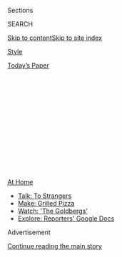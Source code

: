 <div id="app">

<div>

<div>

<div>

<div class="NYTAppHideMasthead css-1q2w90k e1suatyy0">

<div class="section css-ui9rw0 e1suatyy2">

<div class="css-eph4ug er09x8g0">

<div class="css-6n7j50">

</div>

<span class="css-1dv1kvn">Sections</span>

<div class="css-10488qs">

<span class="css-1dv1kvn">SEARCH</span>

</div>

[Skip to content](#site-content)[Skip to site
index](#site-index)

</div>

<div id="masthead-section-label" class="css-1wr3we4 eaxe0e00">

[Style](https://www.nytimes3xbfgragh.onion/section/style)

</div>

<div class="css-10698na e1huz5gh0">

</div>

</div>

<div id="masthead-bar-one" class="section hasLinks css-15hmgas e1csuq9d3">

<div class="css-uqyvli e1csuq9d0">

</div>

<div class="css-1uqjmks e1csuq9d1">

</div>

<div class="css-9e9ivx">

[](https://myaccount.nytimes3xbfgragh.onion/auth/login?response_type=cookie&client_id=vi)

</div>

<div class="css-1bvtpon e1csuq9d2">

[Today’s
Paper](https://www.nytimes3xbfgragh.onion/section/todayspaper)

</div>

</div>

</div>

</div>

<div data-aria-hidden="false">

<div id="site-content" data-role="main">

<div>

<div class="css-1aor85t" style="opacity:0.000000001;z-index:-1;visibility:hidden">

<div class="css-1hqnpie">

<div class="css-epjblv">

<span class="css-17xtcya">[Style](/section/style)</span><span class="css-x15j1o">|</span><span class="css-fwqvlz">The
Little Fraught
Schoolhouse</span>

</div>

<div class="css-k008qs">

<div class="css-1iwv8en">

<span class="css-18z7m18"></span>

<div>

</div>

</div>

<span class="css-1n6z4y">https://nyti.ms/3i12VET</span>

<div class="css-1705lsu">

<div class="css-4xjgmj">

<div class="css-4skfbu" data-role="toolbar" data-aria-label="Social Media Share buttons, Save button, and Comments Panel with current comment count" data-testid="share-tools">

  - 
  - 
  - 
  - 
    
    <div class="css-6n7j50">
    
    </div>

  - 

</div>

</div>

</div>

</div>

</div>

</div>

<div id="NYT_TOP_BANNER_REGION" class="css-13pd83m">

<div>

<div id="maps-athome-menu" class="section interactive-content interactive-size-medium css-1edisqu">

<div class="css-17ih8de interactive-body">

<div class="at-home-nav__innerContainer">

<div class="at-home-nav__title">

[At
Home](https://www.nytimes3xbfgragh.onion/spotlight/at-home?action=click&pgtype=Article&state=default&region=TOP_BANNER&context=at_home_menu)

</div>

  - [Talk: To
    Strangers](https://www.nytimes3xbfgragh.onion/2020/08/03/well/family/the-benefits-of-talking-to-strangers.html?action=click&pgtype=Article&state=default&region=TOP_BANNER&context=at_home_menu)
  - [Make: Grilled
    Pizza](https://www.nytimes3xbfgragh.onion/2020/08/01/at-home/coronavirus-make-pizza-on-a-grill.html?action=click&pgtype=Article&state=default&region=TOP_BANNER&context=at_home_menu)
  - [Watch: 'The
    Goldbergs'](https://www.nytimes3xbfgragh.onion/2020/07/31/arts/television/goldbergs-abc-stream.html?action=click&pgtype=Article&state=default&region=TOP_BANNER&context=at_home_menu)
  - [Explore: Reporters' Google
    Docs](https://www.nytimes3xbfgragh.onion/interactive/2020/at-home/even-more-reporters-editors-diaries-lists-recommendations.html?action=click&pgtype=Article&state=default&region=TOP_BANNER&context=at_home_menu)

</div>

</div>

</div>

</div>

</div>

<div id="top-wrapper" class="css-1sy8kpn">

<div id="top-slug" class="css-l9onyx">

Advertisement

</div>

[Continue reading the main
story](#after-top)

<div class="ad top-wrapper" style="text-align:center;height:100%;display:block;min-height:250px">

<div id="top" class="place-ad" data-position="top" data-size-key="top">

</div>

</div>

<div id="after-top">

</div>

</div>

<div>

<div id="sponsor-wrapper" class="css-1hyfx7x">

<div id="sponsor-slug" class="css-19vbshk">

Supported by

</div>

[Continue reading the main
story](#after-sponsor)

<div id="sponsor" class="ad sponsor-wrapper" style="text-align:center;height:100%;display:block">

</div>

<div id="after-sponsor">

</div>

</div>

<div class="css-186x18t">

</div>

<div class="css-1vkm6nb ehdk2mb0">

# The Little Fraught Schoolhouse

</div>

New York parents of means are seeking less congested classrooms near
their second homes in the Hamptons and Hudson Valley. Not everyone is
happy about this.

<div class="css-79elbk" data-testid="photoviewer-wrapper">

<div class="css-z3e15g" data-testid="photoviewer-wrapper-hidden">

</div>

<div class="css-1a48zt4 ehw59r15" data-testid="photoviewer-children">

![<span class="css-16f3y1r e13ogyst0" data-aria-hidden="true"> New
Avenues: the private school that caters to moguls is opening a satellite
campus.</span><span class="css-cnj6d5 e1z0qqy90" itemprop="copyrightHolder"><span class="css-1ly73wi e1tej78p0">Credit...</span><span><span>James
Heimer</span></span></span>](https://static01.graylady3jvrrxbe.onion/images/2020/08/02/fashion/02HAMPTONS-SCHOOL1/02HAMPTONS-SCHOOL1-articleLarge.jpg?quality=75&auto=webp&disable=upscale)

</div>

</div>

<div class="css-18e8msd">

<div class="css-vp77d3 epjyd6m0">

<div class="css-hus3qt ey68jwv0" data-aria-hidden="true">

![Alex
Williams](https://static01.graylady3jvrrxbe.onion/images/2020/05/06/reader-center/alex-williams/alex-williams-thumbLarge-v2.jpg
"Alex Williams")

</div>

<div class="css-1baulvz">

By <span class="css-1baulvz last-byline" itemprop="name">Alex
Williams</span>

</div>

</div>

  - 
    
    <div class="css-ld3wwf e16638kd2">
    
    Published Aug. 1, 2020Updated Aug. 4, 2020,
    <span class="css-epvm6">1:27 p.m.
    ET</span>
    
    </div>

  - 
    
    <div class="css-4xjgmj">
    
    <div class="css-pvvomx" data-role="toolbar" data-aria-label="Social Media Share buttons, Save button, and Comments Panel with current comment count" data-testid="share-tools">
    
      - 
      - 
      - 
      - 
        
        <div class="css-6n7j50">
        
        </div>
    
      - 
    
    </div>
    
    </div>

</div>

</div>

<div class="section meteredContent css-1r7ky0e" name="articleBody" itemprop="articleBody">

<div class="css-1fanzo5 StoryBodyCompanionColumn">

<div class="css-53u6y8">

Carlie Lawrence, 42, a fashion executive and mother of two from
Manhattan, was facing the same fear that seemingly[every
parent](https://www.nytimes3xbfgragh.onion/2020/07/30/nyregion/pod-schools-hastings-on-hudson.html)
of school-age children has these days: what if schools don’t open in the
fall?

Luckily for her, Ms. Lawrence and her husband, who works in finance, own
a shingled, four-bedroom house in the Hamptons, where schools, she
figured, may have a better chance at opening.

So they registered their 5-year old twin sons at the public elementary
school in East Hampton, and are planning to continue to live in their
weekend home full-time. Her sons, she thought, would benefit from the
fresh air, far from the stresses of the pandemic-stricken city.

“The decision is driven by knowing that schools in New York City will
not be able to offer a full-time, in-school option,” Ms. Lawrence said,
“and visualizing what possibly will be a full year of two working
parents, working from home, while being cooped up all day in an
apartment with kids.”

</div>

</div>

<div class="css-1fanzo5 StoryBodyCompanionColumn">

<div class="css-53u6y8">

The nagging uncertainties facing New York City schools this fall — Will
they open? How crowded will they be? What precautions are being taken?
Will there be a resurgence of coronavirus? — have parents desperately
searching for options. For those wealthy enough to have second homes,
one obvious-seeming option is to take their children out of the city,
and transfer them to schools in the country or near the beach, where
classes tend to be smaller and the air is, in theory, cleaner.

No wonder public and private schools in second-home regions are seeing a
surge in enrollment. The influx is particularly notable in the Hamptons,
a region that usually enjoys a quiet off-season, with relatively few
year-round families with school-age children, according to local school
officials.

Andi O’Hearn, the head of advancement and operations for the [Ross
School](https://www.ross.org/) in East Hampton, an elite K-12 private
school founded by Courtney Sale Ross, the widow of Time Warner chief
[Steven J.
Ross](https://www.nytimes3xbfgragh.onion/1992/12/21/obituaries/the-creator-of-time-warner-steven-j-ross-is-dead-at-65.html),
said administrators there had received a record number of applications
for the fall.

“Due to the fear of Covid, there is a lot of uncertainty, and they’re
trying to make the best decisions for their children,” Ms. O’Hearn said,
referring to anxious parents from the city.

The nonprofit school, whose annual tuition ranges from $22,700 to
$45,000 for day students (boarding students pay $74,000), features a
tennis academy and courses in social entrepreneurship, robotics and
figurative sculpture. More important, it plans to open full-time in the
fall, with 15 tents for outdoor learning on the 63-acre grounds, and
pupils separated into learning pods, organized by grade level or high
school section, to minimize exposure to other students.

</div>

</div>

<div class="css-1fanzo5 StoryBodyCompanionColumn">

<div class="css-53u6y8">

So far, registrations for its elementary school grades have doubled, to
93 students from 57 last year, for the fall. “I’m glad we’re able to
accommodate them, although we’re starting to really struggle,” Ms.
O’Hearn said. “We have already gone to waiting lists in six different
grades.”

Affluent parents in the Hamptons are also applying to [Avenues: The
World School](https://www.avenues.org/), a private school based in the
Chelsea neighborhood of Manhattan that caters to the children of moguls
and movie stars (Suri Cruise, the daughter of Tom Cruise and Katie
Holmes, was reportedly [a student
there](https://www.businessinsider.com/avenues-world-school-new-york-city-photos-tour-amenities-2019-4)).

It is opening a satellite campus in East Hampton this fall called
[Avenues Studio Hamptons](https://studio.avenues.org/), with room for 60
students, grades 4 through 11, at a cost of $48,000 per year. The school
received a dozen inquiries for every available space, and 45 students
from the Manhattan campus are planning to transfer there this fall,
according to a school spokeswoman.

The exodus of wealthy families from the city comes at a moment that is
fraught socially and politically. The rich have access to multiple
educational options, including at-home [“pandemic
pods”](https://www.nytimes3xbfgragh.onion/2020/07/22/parenting/school-pods-coronavirus.html)
with private tutors, or in the case of Avenues, personal mentors and
instruction in 50 languages, including Punjabi and Swahili. Children
from low-income homes, meanwhile, sometimes lack laptops and internet
access needed for remote learning, and may get less funding as the
children of affluent parents abandon the public school system.

And there are no guarantees that the Hamptons and other leafy enclaves
are immune from another coronavirus outbreak that can shut down the
schools.

</div>

</div>

<div>

</div>

<div class="css-1fanzo5 StoryBodyCompanionColumn">

<div class="css-53u6y8">

Schools throughout New York State are still weighing options. Mayor Bill
de Blasio has announced that schools in New York City will open only if
the city sustains a coronavirus test positivity rate [below three
percent](https://www.nytimes3xbfgragh.onion/2020/07/31/world/coronavirus-covid-19.html?action=click&module=Top%20Stories&pgtype=Homepage#link-22c71cd7),
and is advocating a “[blended learning”
model](https://www.nytimes3xbfgragh.onion/2020/07/08/nyregion/nyc-schools-reopening-plan.html),
combining virtual lessons and classrooms [one to three
days](https://www.nytimes3xbfgragh.onion/2020/07/08/nyregion/nyc-schools-reopening-plan.html)
a week with staggered schedules to reduce density. City Hall will not
announce [plans for individual
schools](https://www.nbcnewyork.com/news/coronavirus/nyc-to-ask-state-for-extension-on-specific-back-to-school-plans/2540164/)
until mid-August.

</div>

</div>

<div class="css-1fanzo5 StoryBodyCompanionColumn">

<div class="css-53u6y8">

Gov. Andrew M. Cuomo will have the final say, adding that a decision for
school reopening will come in [early
August](https://www.nbcnewyork.com/news/coronavirus/nyc-to-ask-state-for-extension-on-specific-back-to-school-plans/2540164/).
“We will not use our children as [guinea
pigs](https://www.cnbc.com/video/2020/07/13/new-york-gov-cuomo-on-reopening-schools-were-not-going-to-use-our-children-as-guinea-pigs.html),”
Mr. Cuomo said a few weeks ago.

But for some second homeowners, the decision is already made. If the
choice is between a crowded, poorly ventilated classroom in a dense
urban area, and an airy classroom in a bucolic setting, the choice is
clear.

“I think the biggest factor is everyone’s mental well-being,” said Ms.
Lawrence, the fashion executive. In East Hampton, her sons have access
to a backyard, a swimming pool, a tennis court, and a trampoline. “We’re
in our own home, it’s our little haven, and we’re safe. So that relaxed
energy that we have has helped this be an easy time for them.” (The
family is also considering forming a private pandemic pod with other
Hamptons parents, in case schools there do not reopen).

It’s not just private schools that are seeing a surge. Enrollment at the
Amagansett School, a public K-6 school in East Hampton, has reportedly
[doubled](https://www.easthamptonstar.com/education/2020716/amagansett-school-expects-enrollment-to-double)
for the fall to about 150 students, after years of attrition because of
escalating real estate prices, said Peter Van Scoyoc, the town
supervisor of East Hampton.

“The district’s enrollment had been in a steady decline for years, just
because it was getting more expensive for year-round families to live
there,” Mr. Van Scoyoc said. “Now, that’s going the other
way.”

</div>

</div>

<div class="css-79elbk" data-testid="photoviewer-wrapper">

<div class="css-z3e15g" data-testid="photoviewer-wrapper-hidden">

</div>

<div class="css-1a48zt4 ehw59r15" data-testid="photoviewer-children">

![<span class="css-cnj6d5 e1z0qqy90" itemprop="copyrightHolder"><span class="css-1ly73wi e1tej78p0">Credit...</span><span>James
Heimer</span></span>](https://static01.graylady3jvrrxbe.onion/images/2020/08/02/fashion/02HAMPTONSCHOOL2/02HAMPTONSCHOOL2-articleLarge.jpg?quality=75&auto=webp&disable=upscale)

</div>

</div>

<div class="css-1fanzo5 StoryBodyCompanionColumn">

<div class="css-53u6y8">

While most schools still have capacity for newcomers, Mr. Van Scoyoc
said, it remains to be seen how year-round residents respond to a
potential influx. “There’s already a certain amount of tension every
summer as the population goes from 22,000 to maybe 120,000 on the Fourth
of July weekend,” he said. “And now there’s concern among some
year-rounders, who have to be expecting heavier traffic and more demand
on services.”

More newcomers may be on their way. Cindy Scholz, a real estate agent
for Compass with clients in Manhattan and the Hamptons, said she has
been deluged with requests from young parents from New York City looking
to buy a house on the East End in time to enroll their children into
local schools.

“Their No. 1 priority is school districts, where before, that was never
a consideration,” Ms. Scholz said. “People understand that there might
be a fear of a second wave of coronavirus, and it does feel a lot more
normal outside the city than inside it,” where [deserted office
buildings](https://www.nytimes3xbfgragh.onion/2020/07/26/nyregion/nyc-coronavirus-time-life-building.html)and
uncrowded subways are a stark reminder of the pandemic’s effects.

Schools in the Hudson Valley are also seeing a rise in enrollment.
Administrators at the Rhinebeck Central School District, for example,
have seen a slight uptick in school registration, especially among New
Yorkers with second homes nearby.

And with the start of the school year fast approaching, the question of
where to enroll their children has become a hot topic among parents at
socially distanced backyard barbecues, pool parties and tennis courts
throughout the Hamptons, Hudson Valley, the Catskills and other places
where weekenders have found refuge.

</div>

</div>

<div class="css-1fanzo5 StoryBodyCompanionColumn">

<div class="css-53u6y8">

For some of these parents, the choice is so wearying that they have
decided to pull their children out of the school system entirely and
home-school, which is undoubtedly easier when home is not a cramped
apartment, but a weekend house with guest bedrooms, home offices and
lots of outdoor space.

[Noria
Morales](https://www.glamour.com/story/noria-morales-what-it-costs-to-be-me),
a founder of [The Wonder](https://www.thewonder.us/), a club for
families in Manhattan, and her husband, a restaurateur, recently decided
not to plunk down a small fortune for their children’s private school,
Lycée[Francais de New York](https://www.lfny.org/), this fall.

Instead, they moved up to their weekend house on 176 rustic acres near
Elizaville, N.Y. ,in the Hudson Valley and plan to home-school their
children, using a portion of the money they saved on private school for
a part-time private tutor to help out.

“My kids are in second grade and fourth grade, so there’s nothing I can
really do to set them back academically,” Ms. Morales said. “It’s not
like I have to teach them algebra. Up here, you’re surrounded by trees
and birds, and in my mind, I can encourage curiosity.”

But there are trade-offs, even for the wealthy. At small-town schools in
the Hamptons or the Hudson Valley, children tend to be cut off from the
racial, economic, and cultural diversity of city schools, not to the
mention the museums and other cultural institutions that help round out
their education.

Little surprise, then, that some parents with immense resources are
keeping their options open, while everyone else is waiting to see what
schools will do in the fall.

</div>

</div>

<div class="css-1fanzo5 StoryBodyCompanionColumn">

<div class="css-53u6y8">

Alli McCartney, 44, a wealth manager for high-net-worth clients, was
planning to send her two children — Maxwell, 10; and Luca, 8 — to the
Dwight School, a private school in Manhattan, this fall. But since she
and her husband, Scott McCartney, have largely abandoned their West
Village dwelling for their weekend house in Montauk, N.Y., they have
also registered their children at the local public school, in case
Dwight is unable to reopen this fall. (so far, the school plans to).

“Just as I have been doing with clients for years, I am using a
three-pronged approach, asking myself three questions,” Ms. McCartney
said. “What is best for my children? What is best for my business? What
is best for my balance sheet?”

Others are taking a “when life gives you lemons, make Limonata” approach
to the crisis.

Ms. McCartney said some of her Hamptons friends are exploring a form of
schools arbitrage, enrolling their children in public schools in the
Hamptons while waiting for slot to open at elite private schools in
Manhattan this spring.

“They’re using this as a way to upgrade, and get into private schools
they never could get into otherwise,” Ms. McCartney said.

</div>

</div>

<div>

</div>

</div>

<div>

</div>

<div>

</div>

<div>

</div>

<div>

<div id="bottom-wrapper" class="css-1ede5it">

<div id="bottom-slug" class="css-l9onyx">

Advertisement

</div>

[Continue reading the main
story](#after-bottom)

<div id="bottom" class="ad bottom-wrapper" style="text-align:center;height:100%;display:block;min-height:90px">

</div>

<div id="after-bottom">

</div>

</div>

</div>

</div>

</div>

## Site Index

<div>

</div>

## Site Information Navigation

  - [© <span>2020</span> <span>The New York Times
    Company</span>](https://help.nytimes3xbfgragh.onion/hc/en-us/articles/115014792127-Copyright-notice)

<!-- end list -->

  - [NYTCo](https://www.nytco.com/)
  - [Contact
    Us](https://help.nytimes3xbfgragh.onion/hc/en-us/articles/115015385887-Contact-Us)
  - [Work with us](https://www.nytco.com/careers/)
  - [Advertise](https://nytmediakit.com/)
  - [T Brand Studio](http://www.tbrandstudio.com/)
  - [Your Ad
    Choices](https://www.nytimes3xbfgragh.onion/privacy/cookie-policy#how-do-i-manage-trackers)
  - [Privacy](https://www.nytimes3xbfgragh.onion/privacy)
  - [Terms of
    Service](https://help.nytimes3xbfgragh.onion/hc/en-us/articles/115014893428-Terms-of-service)
  - [Terms of
    Sale](https://help.nytimes3xbfgragh.onion/hc/en-us/articles/115014893968-Terms-of-sale)
  - [Site
    Map](https://spiderbites.nytimes3xbfgragh.onion)
  - [Help](https://help.nytimes3xbfgragh.onion/hc/en-us)
  - [Subscriptions](https://www.nytimes3xbfgragh.onion/subscription?campaignId=37WXW)

</div>

</div>

</div>

</div>
